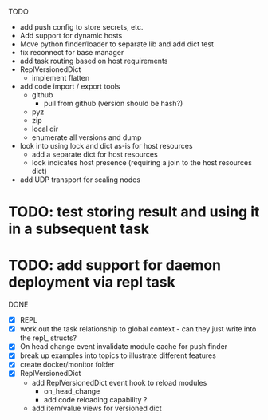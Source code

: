 TODO

- add push config to store secrets, etc.
- Add support for dynamic hosts
- Move python finder/loader to separate lib and add dict test
- fix reconnect for base manager
- add task routing based on host requirements
- ReplVersionedDict
  - implement flatten
- add code import / export tools
  - github
    - pull from github (version should be hash?)
  - pyz
  - zip
  - local dir
  - enumerate all versions and dump
- look into using lock and dict as-is for host resources
  - add a separate dict for host resources
  - lock indicates host presence (requiring a join to the host resources dict)
- add UDP transport for scaling nodes
# TODO: test storing result and using it in a subsequent task
# TODO: add support for daemon deployment via repl task

DONE
- [x] REPL
- [x] work out the task relationship to global context - can they just write into the repl_ structs?
- [x] On head change event invalidate module cache for push finder
- [x] break up examples into topics to illustrate different features
- [x] create docker/monitor folder
- [x] ReplVersionedDict
  - add ReplVersionedDict event hook to reload modules 
    - on_head_change
    - add code reloading capability ?
  - add item/value views for versioned dict
